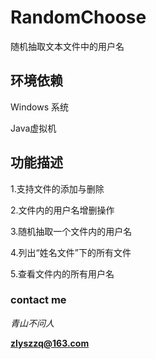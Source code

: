 # RandomChoose
随机抽取文本文件中的用户名
## 环境依赖
Windows 系统

Java虚拟机
## 功能描述
1.支持文件的添加与删除

2.文件内的用户名增删操作

3.随机抽取一个文件内的用户名

4.列出“姓名文件”下的所有文件

5.查看文件内的所有用户名


### contact me
*青山不问人*

**zlyszzq@163.com**
